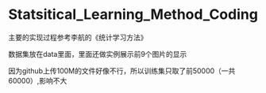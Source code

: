 # Statsitical_Learning_Method_Coding

主要的实现过程参考李航的《统计学习方法》

数据集放在data里面，里面还做实例展示前9个图片的显示

因为github上传100M的文件好像不行，所以训练集只取了前50000（一共60000）,影响不大
